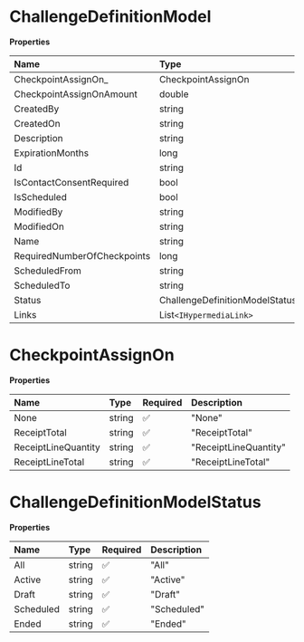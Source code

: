 # ChallengeDefinitionModel

**Properties**

| Name                        | Type                           | Required | Description |
| :-------------------------- | :----------------------------- | :------- | :---------- |
| CheckpointAssignOn\_        | CheckpointAssignOn             | ❌       |             |
| CheckpointAssignOnAmount    | double                         | ❌       |             |
| CreatedBy                   | string                         | ❌       |             |
| CreatedOn                   | string                         | ❌       |             |
| Description                 | string                         | ❌       |             |
| ExpirationMonths            | long                           | ❌       |             |
| Id                          | string                         | ❌       |             |
| IsContactConsentRequired    | bool                           | ❌       |             |
| IsScheduled                 | bool                           | ❌       |             |
| ModifiedBy                  | string                         | ❌       |             |
| ModifiedOn                  | string                         | ❌       |             |
| Name                        | string                         | ❌       |             |
| RequiredNumberOfCheckpoints | long                           | ❌       |             |
| ScheduledFrom               | string                         | ❌       |             |
| ScheduledTo                 | string                         | ❌       |             |
| Status                      | ChallengeDefinitionModelStatus | ❌       |             |
| Links                       | List`<IHypermediaLink>`        | ❌       |             |

# CheckpointAssignOn

**Properties**

| Name                | Type   | Required | Description           |
| :------------------ | :----- | :------- | :-------------------- |
| None                | string | ✅       | "None"                |
| ReceiptTotal        | string | ✅       | "ReceiptTotal"        |
| ReceiptLineQuantity | string | ✅       | "ReceiptLineQuantity" |
| ReceiptLineTotal    | string | ✅       | "ReceiptLineTotal"    |

# ChallengeDefinitionModelStatus

**Properties**

| Name      | Type   | Required | Description |
| :-------- | :----- | :------- | :---------- |
| All       | string | ✅       | "All"       |
| Active    | string | ✅       | "Active"    |
| Draft     | string | ✅       | "Draft"     |
| Scheduled | string | ✅       | "Scheduled" |
| Ended     | string | ✅       | "Ended"     |

<!-- This file was generated by liblab | https://liblab.com/ -->
